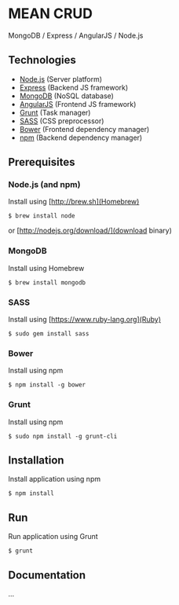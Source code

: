 MEAN CRUD
===================
MongoDB / Express / AngularJS / Node.js

Technologies
-------------------
- [Node.js](http://nodejs.org) (Server platform)
- [Express](http://expressjs.com) (Backend JS framework)
- [MongoDB](http://mongodb.com) (NoSQL database)
- [AngularJS](http://angularjs.org) (Frontend JS framework)
- [Grunt](http://gruntjs.com) (Task manager)
- [SASS](http://sass-lang.com) (CSS preprocessor)
- [Bower](http://bower.io) (Frontend dependency manager)
- [npm](http://npmjs.org) (Backend dependency manager)

Prerequisites
-------------------
### Node.js (and npm)
Install using [http://brew.sh](Homebrew)
```
$ brew install node
```

or [http://nodejs.org/download/](download binary)


### MongoDB
Install using Homebrew
```
$ brew install mongodb
```

### SASS
Install using [https://www.ruby-lang.org](Ruby)
```
$ sudo gem install sass
```

### Bower
Install using npm
```
$ npm install -g bower
```

### Grunt
Install using npm
```
$ sudo npm install -g grunt-cli
```

Installation
-------------------
Install application using npm
```
$ npm install
```

Run
-------------------
Run application using Grunt
```
$ grunt
```

Documentation
-------------------
...
